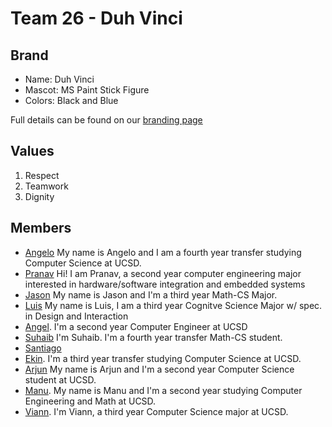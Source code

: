 # Team 26 - Duh Vinci

## Brand

- Name: Duh Vinci
- Mascot: MS Paint Stick Figure
- Colors: Black and Blue

Full details can be found on our [branding page](branding/branding.md)

## Values

1. Respect
2. Teamwork
3. Dignity

## Members

- [Angelo](https://aavanzado.github.io/CSE101_Project/) My name is Angelo and I am a fourth year transfer studying Computer Science at UCSD.
- [Pranav](https://github.com/DaPhysikist/CSE110_Lab1) Hi! I am Pranav, a second year computer engineering major interested in hardware/software integration and embedded systems
- [Jason](https://jasonho318.github.io/110-lab-1/) My name is Jason and I'm a third year Math-CS Major.
- [Luis](https://ldpina.github.io/LabCSE110W1/) My name is Luis, I am a third year Cognitve Science Major w/ spec. in Design and Interaction
- [Angel](https://anchavez2026.github.io/CSE110_Labs/). I'm a second year Computer Engineer at UCSD
- [Suhaib](https://ogs1492.github.io/CSE-110/) I'm Suhaib. I'm a fourth year transfer Math-CS student.
- [Santiago]()
- [Ekin](https://e-celik.github.io/110PagesProject/). I'm a third year transfer studying Computer Science at UCSD.
- [Arjun](https://arsureshkumar.github.io/CSE110_lab_1/) My name is Arjun and I'm a second year Computer Science student at UCSD.
- [Manu](https://enigmurl-ucsd.github.io/cse110-lab1/). My name is Manu and I'm a second year studying Computer Engineering and Math at UCSD.
- [Viann](https://yuimoz.github.io/cse110/). I'm Viann, a third year Computer Science major at UCSD. 

